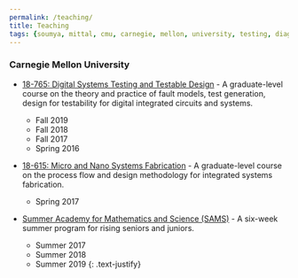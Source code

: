 ```yaml
---
permalink: /teaching/
title: Teaching
tags: {soumya, mittal, cmu, carnegie, mellon, university, testing, diagnosis, atpg, yield, failure, pfa, machine learning, graduate, phd, sams, 18-765}
---
```

### Carnegie Mellon University

* [18-765: Digital Systems Testing and Testable Design](https://courses.ece.cmu.edu/18765) - A graduate-level course on the theory and practice of fault models, test generation, design for testability for digital integrated circuits and systems.
    * Fall 2019
    * Fall 2018
    * Fall 2017
    * Spring 2016

* [18-615: Micro and Nano Systems Fabrication](https://courses.ece.cmu.edu/18615) - A graduate-level course on the process flow and design methodology for integrated systems fabrication.
    * Spring 2017

* [Summer Academy for Mathematics and Science (SAMS)](https://admission.enrollment.cmu.edu/pages/access-sams) - A six-week summer program for rising seniors and juniors.
    * Summer 2017
    * Summer 2018
    * Summer 2019
{: .text-justify}
